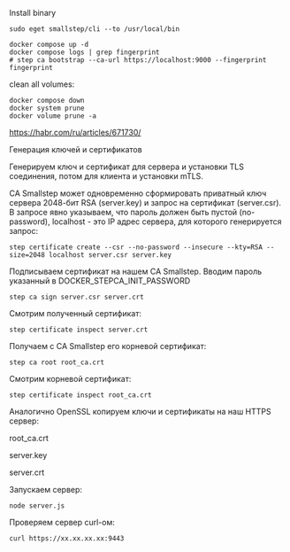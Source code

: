 Install binary
```shell
sudo eget smallstep/cli --to /usr/local/bin
```

```shell
docker compose up -d
docker compose logs | grep fingerprint
# step ca bootstrap --ca-url https://localhost:9000 --fingerprint fingerprint
```

clean all volumes:
```shell
docker compose down
docker system prune
docker volume prune -a
```

https://habr.com/ru/articles/671730/


Генерация ключей и сертификатов

Генерируем ключ и сертификат для сервера и установки TLS соединения, потом для клиента и установки mTLS.

CA Smallstep может одновременно сформировать приватный ключ сервера 2048-бит RSA (server.key) и запрос на сертификат (server.csr). В запросе явно указываем, что пароль должен быть пустой (no-password), localhost - это IP адрес сервера, для которого генерируется запрос:

```
step certificate create --csr --no-password --insecure --kty=RSA --size=2048 localhost server.csr server.key
```

Подписываем сертификат на нашем CA Smallstep. Вводим пароль указанный в DOCKER_STEPCA_INIT_PASSWORD
```
step ca sign server.csr server.crt
```
Смотрим полученный сертификат:
```
step certificate inspect server.crt
```
Получаем с CA Smallstep его корневой сертификат:
```
step ca root root_ca.crt
```
Смотрим корневой сертификат:
```
step certificate inspect root_ca.crt
```
Аналогично OpenSSL копируем ключи и сертификаты на наш HTTPS сервер:

root_ca.crt

server.key

server.crt

Запускаем сервер:
```
node server.js
```
Проверяем сервер curl-ом:
```
curl https://xx.xx.xx.xx:9443
```